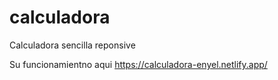 # calculadora

Calculadora sencilla reponsive

Su funcionamientno aqui https://calculadora-enyel.netlify.app/
